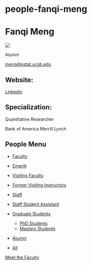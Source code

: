 # people-fanqi-meng

# Fanqi Meng

![](https://www.pstat.ucsb.edu/sites/default/files/styles/people_node/public/people/photo/MengF_0.jpg?itok=h6sb1879)

Alumni

[meng@pstat.ucsb.edu](mailto:meng@pstat.ucsb.edu)

## Website:

[Linkedin](https://www.linkedin.com/in/fanqi-franky-meng-a18623a4/)

## Specialization:

Quantitative Researcher 

Bank of America Merrill Lynch

## People Menu

- [Faculty](/people/academic "Faculty")
- [Emeriti](/people/emeriti "Emeriti")
- [Visiting Faculty](/people/visiting "Visiting Faculty")
- [Former Visiting Instructors](/people/lecturer "Former Visiting Instructors")
- [Staff](/people/staff)
- [Staff Student Assistant](/people/researcher "Staff Student Assistant")
- [Graduate Students](/people/student "Graduate Students")
  
  - [PhD Students](/people/student/phd "PhD Students")
  - [Masters Students](/people/student/masters "Masters Students")
- [Alumni](/people/alumni)
- [All](/people/all)

[Meet the Faculty](/people/meet-the-faculty)